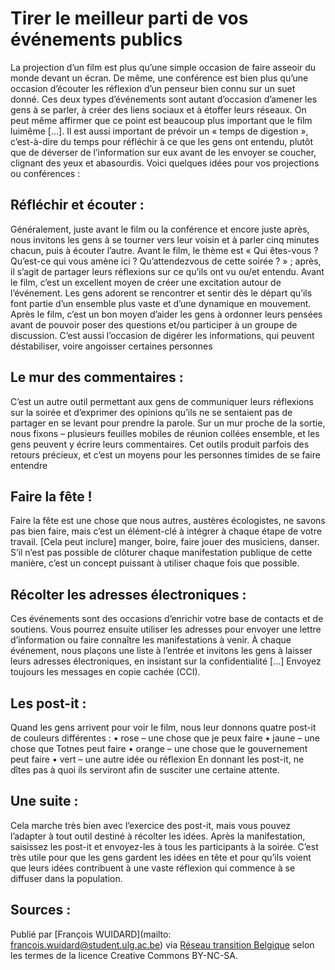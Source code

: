 # Tirer le meilleur parti de vos événements publics

La projection d’un film est plus qu’une simple occasion de faire asseoir du monde devant un écran. De même, une conférence est bien plus qu’une occasion d’écouter les réflexion d’un penseur bien connu sur un suet donné. Ces deux types d’événements sont autant d’occasion d’amener les gens à se parler, à créer des liens sociaux et à étoffer leurs réseaux. On peut même affirmer que ce point est beaucoup plus important que le film luimême […]. Il est aussi important de prévoir un « temps de digestion », c’est-à-dire du temps pour réfléchir à ce que les gens ont entendu, plutôt que de déverser de l’information sur eux avant de les envoyer se coucher, clignant des yeux et abasourdis. Voici quelques idées pour vos projections ou conférences :

## **Réfléchir et écouter** :

Généralement, juste avant le film ou la conférence et encore juste après, nous invitons les gens à se tourner vers leur voisin et à parler cinq minutes chacun, puis à écouter l’autre. Avant le film, le thème est « Qui êtes-vous ? Qu’est-ce qui vous amène ici ? Qu’attendezvous de cette soirée ? » ; après, il s’agit de partager leurs réflexions sur ce qu’ils ont vu ou/et entendu. Avant le film, c’est un excellent moyen de créer une excitation autour de l’événement. Les gens adorent se rencontrer et sentir dès le départ qu’ils font partie d’un ensemble plus vaste et d’une dynamique en mouvement. Après le film, c’est un bon moyen d’aider les gens à ordonner leurs pensées avant de pouvoir poser des questions et/ou participer à un groupe de discussion. C’est aussi l’occasion de digérer les informations, qui peuvent déstabiliser, voire angoisser certaines personnes

## **Le mur des commentaires** :

C’est un autre outil permettant aux gens de communiquer leurs réflexions sur la soirée et d’exprimer des opinions qu’ils ne se sentaient pas de partager en se levant pour prendre la parole. Sur un mur proche de la sortie, nous fixons – plusieurs feuilles mobiles de réunion collées ensemble, et les gens peuvent y écrire leurs commentaires. Cet outils produit parfois des retours précieux, et c’est un moyens pour les personnes timides de se faire entendre

## **Faire la fête !**

Faire la fête est une chose que nous autres, austères écologistes, ne savons pas bien faire, mais c’est un élément-clé à intégrer à chaque étape de votre travail. [Cela peut inclure] manger, boire, faire jouer des musiciens, danser. S’il n’est pas possible de clôturer chaque manifestation publique de cette manière, c’est un concept puissant à utiliser chaque fois que possible. 

## **Récolter les adresses électroniques** :

Ces événements sont des occasions d’enrichir votre base de contacts et de soutiens. Vous pourrez ensuite utiliser les adresses pour envoyer une lettre d’information ou faire connaître les manifestations à venir. À chaque événement, nous plaçons une liste à l’entrée et invitons les gens à laisser leurs adresses électroniques, en insistant sur la confidentialité […] Envoyez toujours les messages en copie cachée (CCI). 

## **Les post-it** :

Quand les gens arrivent pour voir le film, nous leur donnons quatre post-it de couleurs différentes : • rose – une chose que je peux faire • jaune – une chose que Totnes peut faire • orange – une chose que le gouvernement peut faire • vert – une autre idée ou réflexion En donnant les post-it, ne dîtes pas à quoi ils serviront afin de susciter une certaine attente.

## **Une suite** :

Cela marche très bien avec l’exercice des post-it, mais vous pouvez l’adapter à tout outil destiné à récolter les idées. Après la manifestation, saisissez les post-it et envoyez-les à tous les participants à la soirée. C’est très utile pour que les gens gardent les idées en tête et pour qu’ils voient que leurs idées contribuent à une vaste réflexion qui commence à se diffuser dans la population.

## **Sources** : 

Publié par [François WUIDARD](mailto: francois.wuidard@student.ulg.ac.be) via [Réseau transition Belgique]( http://www.reseautransition.be/) selon les termes de la licence Creative Commons BY-NC-SA. 
